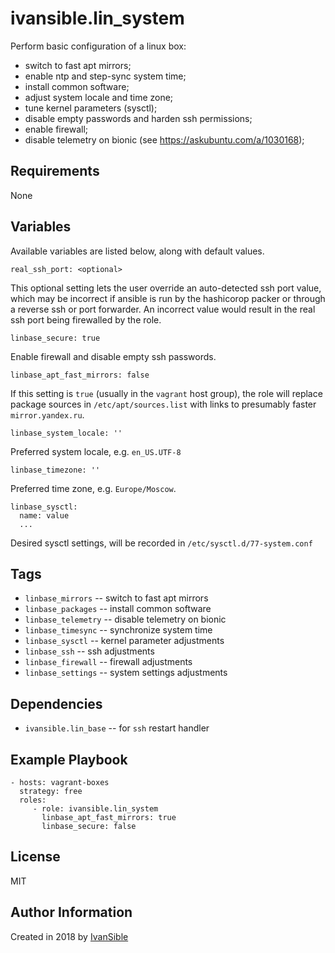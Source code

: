 # ivansible.lin_system

Perform basic configuration of a linux box:
 - switch to fast apt mirrors;
 - enable ntp and step-sync system time;
 - install common software;
 - adjust system locale and time zone;
 - tune kernel parameters (sysctl);
 - disable empty passwords and harden ssh permissions;
 - enable firewall;
 - disable telemetry on bionic (see https://askubuntu.com/a/1030168);


## Requirements

None


## Variables

Available variables are listed below, along with default values.

    real_ssh_port: <optional>
This optional setting lets the user override an auto-detected ssh port value,
which may be incorrect if ansible is run by the hashicorop packer or through
a reverse ssh or port forwarder. An incorrect value would result in the real
ssh port being firewalled by the role.

    linbase_secure: true

Enable firewall and disable empty ssh passwords.

    linbase_apt_fast_mirrors: false

If this setting is `true` (usually in the `vagrant` host group),
the role will replace package sources in `/etc/apt/sources.list`
with links to presumably faster `mirror.yandex.ru`.

    linbase_system_locale: ''

Preferred system locale, e.g. `en_US.UTF-8`

    linbase_timezone: ''

Preferred time zone, e.g. `Europe/Moscow`.

    linbase_sysctl:
      name: value
      ...

Desired sysctl settings, will be recorded in `/etc/sysctl.d/77-system.conf`


## Tags

- `linbase_mirrors` -- switch to fast apt mirrors
- `linbase_packages` -- install common software
- `linbase_telemetry` -- disable telemetry on bionic
- `linbase_timesync` -- synchronize system time
- `linbase_sysctl` -- kernel parameter adjustments
- `linbase_ssh` -- ssh adjustments
- `linbase_firewall` -- firewall adjustments
- `linbase_settings` -- system settings adjustments


## Dependencies

- `ivansible.lin_base` -- for `ssh` restart handler


## Example Playbook

    - hosts: vagrant-boxes
      strategy: free
      roles:
         - role: ivansible.lin_system
           linbase_apt_fast_mirrors: true
           linbase_secure: false


## License

MIT

## Author Information

Created in 2018 by [IvanSible](https://github.com/ivansible)
